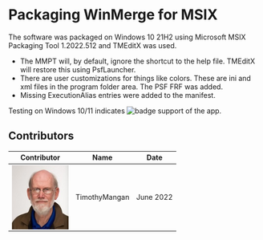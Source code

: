 # Packaging WinMerge for MSIX

The software was packaged on Windows 10 21H2 using Microsoft MSIX Packaging Tool 1.2022.512 and TMEditX was used.
* The MMPT will, by default, ignore the shortcut to the help file. TMEditX will restore this using PsfLauncher.
* There are user customizations for things like colors.  These are ini and xml files in the program folder area. The PSF FRF was added.
* Missing ExecutionAlias entries were added to the manifest.



Testing on Windows 10/11 indicates ![badge](https://img.shields.io/badge/-Full%20Fidelity-brightgreen?style=for-the-badge) support of the app.



## Contributors

| Contributor | Name | Date |
|----|----|----|
| [<img src="/media/Contributors/TimMangan.jpg" align="left" Height="128" />](/media/Contributors/TimMangan.jpg) | TimothyMangan | June 2022 |

